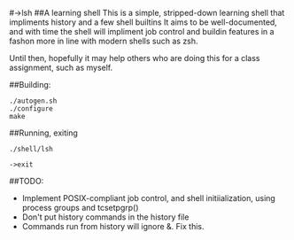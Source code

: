 #->lsh
##A learning shell
This is a simple, stripped-down learning shell that impliments history and a few shell builtins
It aims to be well-documented, and with time the shell will impliment job control and buildin features
in a fashon more in line with modern shells such as zsh.

Until then, hopefully it may help others who are doing this for a class assignment, such as myself.

##Building:

```shell
./autogen.sh
./configure
make
```

##Running, exiting

```shell
./shell/lsh

->exit
```



##TODO:
* Implement POSIX-compliant job control, and shell initiialization, using process groups and tcsetpgrp()
* Don't put history commands in the history file
* Commands run from history will ignore &. Fix this.
